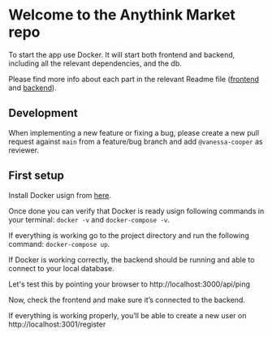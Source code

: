 # Welcome to the Anythink Market repo

To start the app use Docker. It will start both frontend and backend, including all the relevant dependencies, and the db.

Please find more info about each part in the relevant Readme file ([frontend](frontend/readme.md) and [backend](backend/README.md)).

## Development

When implementing a new feature or fixing a bug, please create a new pull request against `main` from a feature/bug branch and add `@vanessa-cooper` as reviewer.

## First setup

Install Docker usign from [here](https://docs.docker.com/get-docker/).

Once done you can verify that Docker is ready usign following commands in your terminal:
`docker -v` and `docker-compose -v`.

If everything is working go to the project directory and run the following command: `docker-compose up`.

If Docker is working correctly, the backend should be running and able to connect to your local database.

Let's test this by pointing your browser to http://localhost:3000/api/ping

Now, check the frontend and make sure it’s connected to the backend.

If everything is working properly, you’ll be able to create a new user on http://localhost:3001/register
